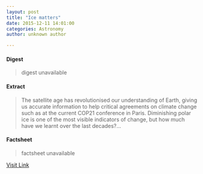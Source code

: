 ```yaml
---
layout: post
title: "Ice matters"
date: 2015-12-11 14:01:00
categories: Astronomy
author: unknown author

---
```



#### Digest
>digest unavailable

#### Extract
>The satellite age has revolutionised our understanding of Earth, giving us accurate information to help critical agreements on climate change such as at the current COP21 conference in Paris. Diminishing polar ice is one of the most visible indicators of change, but how much have we learnt over the last decades?...

#### Factsheet
>factsheet unavailable

[Visit Link](http://www.esa.int/Our_Activities/Space_for_climate/Ice_matters)


